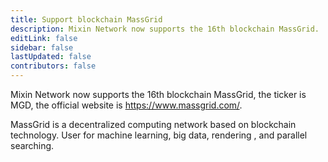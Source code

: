 ```yaml
---
title: Support blockchain MassGrid
description: Mixin Network now supports the 16th blockchain MassGrid.
editLink: false
sidebar: false
lastUpdated: false
contributors: false
---
```


Mixin Network now supports the 16th blockchain MassGrid, the ticker is MGD, the official website is https://www.massgrid.com/.

MassGrid is a decentralized computing network based on blockchain technology. User for machine learning, big data, rendering , and parallel searching.
